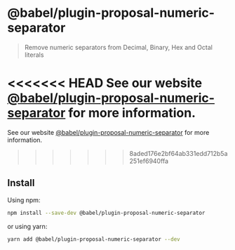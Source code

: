 # @babel/plugin-proposal-numeric-separator

> Remove numeric separators from Decimal, Binary, Hex and Octal literals

<<<<<<< HEAD
See our website [@babel/plugin-proposal-numeric-separator](https://babeljs.io/docs/en/babel-plugin-proposal-numeric-separator) for more information.
=======
See our website [@babel/plugin-proposal-numeric-separator](https://babeljs.io/docs/en/next/babel-plugin-proposal-numeric-separator.html) for more information.
>>>>>>> 8aded176e2bf64ab331edd712b5a251ef6940ffa

## Install

Using npm:

```sh
npm install --save-dev @babel/plugin-proposal-numeric-separator
```

or using yarn:

```sh
yarn add @babel/plugin-proposal-numeric-separator --dev
```
